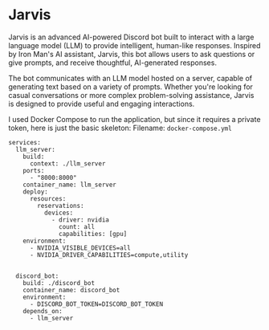 # Jarvis

Jarvis is an advanced AI-powered Discord bot built to interact with a large language model (LLM) to provide intelligent, human-like responses. Inspired by Iron Man's AI assistant, Jarvis, this bot allows users to ask questions or give prompts, and receive thoughtful, AI-generated responses.

The bot communicates with an LLM model hosted on a server, capable of generating text based on a variety of prompts. Whether you're looking for casual conversations or more complex problem-solving assistance, Jarvis is designed to provide useful and engaging interactions.


I used Docker Compose to run the application, but since it requires a private token, here is just the basic skeleton:
Filename: `docker-compose.yml`
```
services:
  llm_server:
    build:
      context: ./llm_server
    ports:
      - "8000:8000"
    container_name: llm_server
    deploy:
      resources:
        reservations:
          devices:
            - driver: nvidia
              count: all
              capabilities: [gpu]
    environment:
      - NVIDIA_VISIBLE_DEVICES=all
      - NVIDIA_DRIVER_CAPABILITIES=compute,utility


  discord_bot:
    build: ./discord_bot
    container_name: discord_bot
    environment:
      - DISCORD_BOT_TOKEN=DISCORD_BOT_TOKEN
    depends_on:
      - llm_server
```
